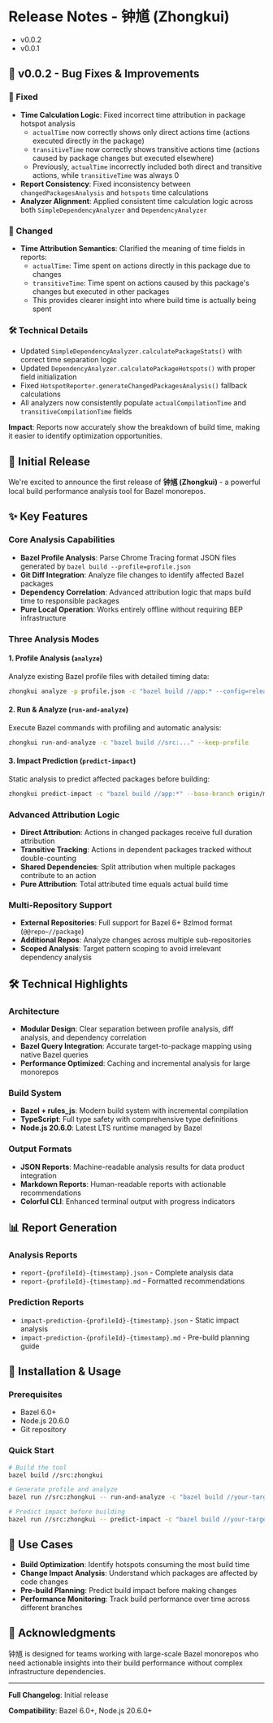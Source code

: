 # Release Notes - 钟馗 (Zhongkui) 

- v0.0.2
- v0.0.1

## 🔧 v0.0.2 - Bug Fixes & Improvements

### 🐛 Fixed
- **Time Calculation Logic**: Fixed incorrect time attribution in package hotspot analysis
  - `actualTime` now correctly shows only direct actions time (actions executed directly in the package)
  - `transitiveTime` now correctly shows transitive actions time (actions caused by package changes but executed elsewhere)
  - Previously, `actualTime` incorrectly included both direct and transitive actions, while `transitiveTime` was always 0
- **Report Consistency**: Fixed inconsistency between `changedPackagesAnalysis` and `hotspots` time calculations
- **Analyzer Alignment**: Applied consistent time calculation logic across both `SimpleDependencyAnalyzer` and `DependencyAnalyzer`

### 🔄 Changed  
- **Time Attribution Semantics**: Clarified the meaning of time fields in reports:
  - `actualTime`: Time spent on actions directly in this package due to changes
  - `transitiveTime`: Time spent on actions caused by this package's changes but executed in other packages
  - This provides clearer insight into where build time is actually being spent

### 🛠 Technical Details
- Updated `SimpleDependencyAnalyzer.calculatePackageStats()` with correct time separation logic
- Updated `DependencyAnalyzer.calculatePackageHotspots()` with proper field initialization
- Fixed `HotspotReporter.generateChangedPackagesAnalysis()` fallback calculations
- All analyzers now consistently populate `actualCompilationTime` and `transitiveCompilationTime` fields

**Impact**: Reports now accurately show the breakdown of build time, making it easier to identify optimization opportunities.

## 🎉 Initial Release

We're excited to announce the first release of **钟馗 (Zhongkui)** - a powerful local build performance analysis tool for Bazel monorepos.

## ✨ Key Features

### Core Analysis Capabilities
- **Bazel Profile Analysis**: Parse Chrome Tracing format JSON files generated by `bazel build --profile=profile.json`
- **Git Diff Integration**: Analyze file changes to identify affected Bazel packages
- **Dependency Correlation**: Advanced attribution logic that maps build time to responsible packages
- **Pure Local Operation**: Works entirely offline without requiring BEP infrastructure

### Three Analysis Modes

#### 1. Profile Analysis (`analyze`)
Analyze existing Bazel profile files with detailed timing data:
```bash
zhongkui analyze -p profile.json -c "bazel build //app:* --config=release"
```

#### 2. Run & Analyze (`run-and-analyze`) 
Execute Bazel commands with profiling and automatic analysis:
```bash
zhongkui run-and-analyze -c "bazel build //src:..." --keep-profile
```

#### 3. Impact Prediction (`predict-impact`)
Static analysis to predict affected packages before building:
```bash
zhongkui predict-impact -c "bazel build //app:*" --base-branch origin/main
```

### Advanced Attribution Logic
- **Direct Attribution**: Actions in changed packages receive full duration attribution
- **Transitive Tracking**: Actions in dependent packages tracked without double-counting
- **Shared Dependencies**: Split attribution when multiple packages contribute to an action
- **Pure Attribution**: Total attributed time equals actual build time

### Multi-Repository Support
- **External Repositories**: Full support for Bazel 6+ Bzlmod format (`@@repo~//package`)
- **Additional Repos**: Analyze changes across multiple sub-repositories
- **Scoped Analysis**: Target pattern scoping to avoid irrelevant dependency analysis

## 🛠 Technical Highlights

### Architecture
- **Modular Design**: Clear separation between profile analysis, diff analysis, and dependency correlation
- **Bazel Query Integration**: Accurate target-to-package mapping using native Bazel queries
- **Performance Optimized**: Caching and incremental analysis for large monorepos

### Build System
- **Bazel + rules_js**: Modern build system with incremental compilation
- **TypeScript**: Full type safety with comprehensive type definitions
- **Node.js 20.6.0**: Latest LTS runtime managed by Bazel

### Output Formats
- **JSON Reports**: Machine-readable analysis results for data product integration
- **Markdown Reports**: Human-readable reports with actionable recommendations
- **Colorful CLI**: Enhanced terminal output with progress indicators

## 📊 Report Generation

### Analysis Reports
- `report-{profileId}-{timestamp}.json` - Complete analysis data
- `report-{profileId}-{timestamp}.md` - Formatted recommendations

### Prediction Reports  
- `impact-prediction-{profileId}-{timestamp}.json` - Static impact analysis
- `impact-prediction-{profileId}-{timestamp}.md` - Pre-build planning guide

## 🔧 Installation & Usage

### Prerequisites
- Bazel 6.0+
- Node.js 20.6.0
- Git repository

### Quick Start
```bash
# Build the tool
bazel build //src:zhongkui

# Generate profile and analyze
bazel run //src:zhongkui -- run-and-analyze -c "bazel build //your-targets..."

# Predict impact before building
bazel run //src:zhongkui -- predict-impact -c "bazel build //your-targets..."
```

## 🎯 Use Cases

- **Build Optimization**: Identify hotspots consuming the most build time
- **Change Impact Analysis**: Understand which packages are affected by code changes
- **Pre-build Planning**: Predict build impact before making changes
- **Performance Monitoring**: Track build performance over time across different branches

## 🙏 Acknowledgments

钟馗 is designed for teams working with large-scale Bazel monorepos who need actionable insights into their build performance without complex infrastructure dependencies.

---

**Full Changelog**: Initial release

**Compatibility**: Bazel 6.0+, Node.js 20.6.0+
